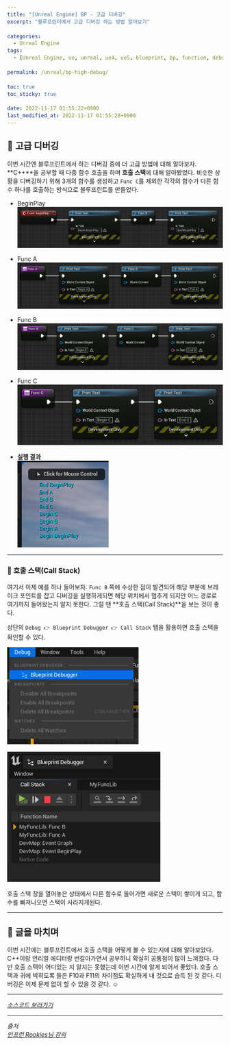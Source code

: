 ```yaml
---
title: "[Unreal Engine] BP - 고급 디버깅"
excerpt: "블루프린터에서 고급 디버깅 하는 방법 알아보기"

categories:
  - Unreal Engine
tags:
  - [Unreal Engine, ue, unreal, ue4, ue5, blueprint, bp, function, debugging, debug]

permalink: /unreal/bp-high-debug/

toc: true
toc_sticky: true

date: 2022-11-17 01:55:22+0900
last_modified_at: 2022-11-17 01:55:28+0900
---
```


## 👻 고급 디버깅
이번 시간엔 블루프린트에서 하는 디버깅 중에 더 고급 방법에 대해 알아보자. **C++**을 공부할 때 다중 함수 호출을 하며 **호출 스택**에 대해 알아봤었다. 비슷한 상황을 디버깅하기 위해 3개의 함수를 생성하고 ``` Func C ```를 제외한 각각의 함수가 다른 함수 하나를 호출하는 방식으로 블루프린트를 만들었다.

- BeginPlay   
![Alt Text](/assets/images/posts_img/engines/unreal/blueprint/function/bp-high-debug/beginplay.PNG)   

- Func A   
![Alt Text](/assets/images/posts_img/engines/unreal/blueprint/function/bp-high-debug/func-a.PNG)   

- Func B   
![Alt Text](/assets/images/posts_img/engines/unreal/blueprint/function/bp-high-debug/func-b.PNG)   

- Func C   
![Alt Text](/assets/images/posts_img/engines/unreal/blueprint/function/bp-high-debug/func-c.PNG)   

- **실행 결과**   
![Alt Text](/assets/images/posts_img/engines/unreal/blueprint/function/bp-high-debug/result.PNG)   

***

### 🌱 호출 스택(Call Stack)
여기서 이제 예를 하나 들어보자. ``` Func B ``` 쪽에 수상한 점이 발견되어 해당 부분에 브레이크 포인트를 잡고 디버깅을 실행하게되면 해당 위치에서 멈추게 되지만 어느 경로로 여기까지 들어왔는지 알지 못한다. 그럴 땐 **호출 스택(Call Stack)**을 보는 것이 좋다.

상단의 ``` Debug 👉 Blueprint Debugger 👉 Call Stack ``` 탭을 활용하면 호출 스택을 확인할 수 있다.

![Alt Text](/assets/images/posts_img/engines/unreal/blueprint/function/bp-high-debug/debug.PNG)   

![Alt Text](/assets/images/posts_img/engines/unreal/blueprint/function/bp-high-debug/call-stack.PNG)   

호출 스택 창을 열어놓은 상태에서 다른 함수로 들어가면 새로운 스택이 쌓이게 되고, 함수를 빠져나오면 스택이 사라지게된다.

***

## 👻 글을 마치며
이번 시간에는 블루프린트에서 호출 스택을 어떻게 볼 수 있는지에 대해 알아보았다. C++이랑 언리얼 에디터랑 번갈아가면서 공부하니 확실히 공통점이 많이 느껴졌다. 다만 호출 스택이 어디있는 지 알지는 못했는데 이번 시간에 알게 되어서 좋았다. 호출 스택과 귀에 박히도록 들은 F10과 F11의 차이점도 확실하게 내 것으로 습득 된 것 같다. 디버깅은 이제 문제 없이 할 수 있을 것 같다. ☺

***

_[소스코드 보러가기](https://github.com/choi-dan-di/study_ue/tree/main/UE5/function/BP_HighDebug)_

***

_출처_   
_[인프런 Rookies님 강의](https://inf.run/TSqC)_   